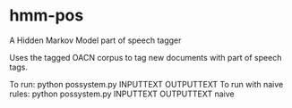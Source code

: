 # hmm-pos
A Hidden Markov Model part of speech tagger

Uses the tagged OACN corpus to tag new documents with part of speech tags.

To run: python possystem.py INPUTTEXT OUTPUTTEXT
To run with naive rules: python possystem.py INPUTTEXT OUTPUTTEXT naive